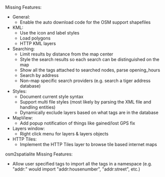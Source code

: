 Missing Features:
  * General:
    * Enable the auto download code for the OSM support shapefiles
  * KML:
    * Use the icon and label styles
    * Load polygons
    * HTTP KML layers
  * Searching:
    * Limit results by distance from the map center
    * Style the search results so each search can be distinguished on the map
    * Show all the tags attached to searched nodes, parse opening\_hours
    * Search by address
    * Non-map specific search providers (e.g. search a tiger address database)
  * Styles:
    * Document current style syntax
    * Support multi file styles (most likely by parsing the XML file and handling entities)
    * Dynamically exclude layers based on what tags are in the database
  * MapView:
    * Add popup notification of things like gained/lost GPS fix
  * Layers window:
    * Right click menu for layers & layers objects
  * HTTP Tiles:
    * Implement the HTTP Tiles layer to browse tile based internet maps

osm2spatialite Missing Features:
  * Allow user specified tags to import all the tags in a namespace (e.g. "addr:" would import "addr:housenumber", "addr:street", etc.)